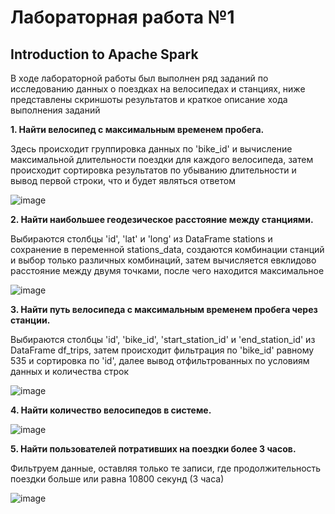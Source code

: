 # Лабораторная работа №1
## Introduction to Apache Spark

В ходе лабораторной работы был выполнен ряд заданий по исследованию данных о поездках на велосипедах и станциях, ниже представлены скриншоты результатов и краткое описание хода выполнения заданий

**1. Найти велосипед с максимальным временем пробега.** 

Здесь происходит группировка данных по 'bike_id' и вычисление максимальной длительности поездки для каждого велосипеда, затем происходит сортировка результатов по убыванию длительности и вывод первой строки, что и будет являться ответом

![image](https://github.com/user-attachments/assets/1f4ed9b7-c241-45b9-a724-2aeafd95f5de)


**2. Найти наибольшее геодезическое расстояние между станциями.**  

Выбираются столбцы 'id', 'lat' и 'long' из DataFrame stations и сохранение в переменной stations_data, 
создаются комбинации станций и выбор только различных комбинаций, затем вычисляется евклидово расстояние между двумя точками, после чего находится максимальное  

![image](https://github.com/user-attachments/assets/2b365f79-12ac-4759-97fa-bb2064de6828)

**3. Найти путь велосипеда с максимальным временем пробега через станции.**

Выбираются столбцы 'id', 'bike_id', 'start_station_id' и 'end_station_id' из DataFrame df_trips, 
затем происходит фильтрация по 'bike_id' равному 535 и сортировка по 'id', далее вывод отфильтрованных по условиям данных и количества строк

![image](https://github.com/user-attachments/assets/1b71d4ef-c0cd-4664-8716-edeab57aee31)

**4. Найти количество велосипедов в системе.**

![image](https://github.com/user-attachments/assets/7d0871c6-8e51-400c-942b-9d8c13093b3e)

**5. Найти пользователей потративших на поездки более 3 часов.**

Фильтруем данные, оставляя только те записи, где продолжительность поездки больше или равна 10800 секунд (3 часа)

![image](https://github.com/user-attachments/assets/e5e144df-a1a3-4462-8ccc-a26969a4e0d4)
